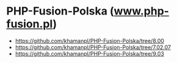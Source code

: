 # PHP-Fusion-Polska (www.php-fusion.pl)
- https://github.com/khamanpl/PHP-Fusion-Polska/tree/8.00
- https://github.com/khamanpl/PHP-Fusion-Polska/tree/7.02.07
- https://github.com/khamanpl/PHP-Fusion-Polska/tree/9.03



